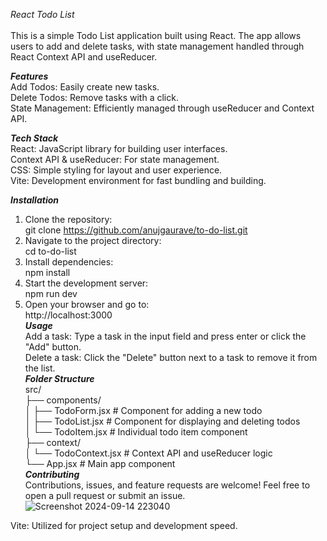 
*React Todo List*  
<br/>
This is a simple Todo List application built using React. The app allows users to add and delete tasks, with state management handled through React Context API and useReducer.

***Features***
<br/>
Add Todos: Easily create new tasks.<br/>
Delete Todos: Remove tasks with a click.<br/>
State Management: Efficiently managed through useReducer and Context API.<br/>

***Tech Stack***
<br/>
React: JavaScript library for building user interfaces.<br/>
Context API & useReducer: For state management.<br/>
CSS: Simple styling for layout and user experience.<br/>
Vite: Development environment for fast bundling and building.<br/>

***Installation***
<br/>
1. Clone the repository:<br/>
git clone https://github.com/anujgaurave/to-do-list.git<br/>
2. Navigate to the project directory:<br/>
cd to-do-list<br/>
3. Install dependencies:<br/>
npm install <br/>
4. Start the development server:<br/>
npm run dev<br/>
5. Open your browser and go to: <br/>
http://localhost:3000<br/>
***Usage***
   <br/>
Add a task: Type a task in the input field and press enter or click the "Add" button.<br/>
Delete a task: Click the "Delete" button next to a task to remove it from the list.<br/>
***Folder Structure***
   <br/>
src/<br/>
├── components/<br/>
│   ├── TodoForm.jsx   # Component for adding a new todo<br/>
│   ├── TodoList.jsx   # Component for displaying and deleting todos<br/>
│   └── TodoItem.jsx   # Individual todo item component<br/>
├── context/<br/>
│   └── TodoContext.jsx  # Context API and useReducer logic<br/>
└── App.jsx           # Main app component<br/>
***Contributing***
   <br/>
Contributions, issues, and feature requests are welcome! Feel free to open a pull request or submit an issue.<br/>
![Screenshot 2024-09-14 223040](https://github.com/user-attachments/assets/f52437ea-5ff7-4f16-af7c-9b4aa4660096)

Vite: Utilized for project setup and development speed.<br/>

